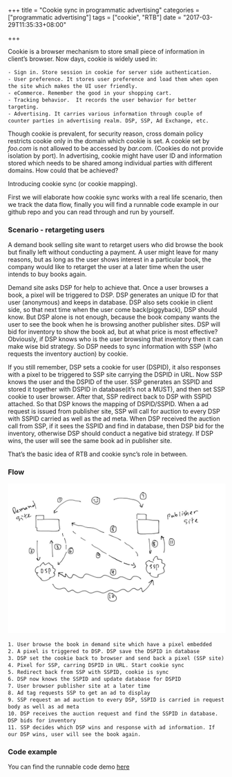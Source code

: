 +++
title = "Cookie sync in programmatic advertising"
categories = ["programmatic advertising"]
tags = ["cookie", "RTB"]
date = "2017-03-29T11:35:33+08:00"

+++

Cookie is a browser mechanism to store small piece of information in client’s browser. Now days, cookie is widely used in:

	- Sign in. Store session in cookie for server side authentication.
	- User preference. It stores user preference and load them when open the site which makes the UI user friendly.
	- eCommerce. Remember the good in your shopping cart.
	- Tracking behavior.  It records the user behavior for better targeting.
	- Advertising. It carries various information through couple of counter parties in advertising realm. DSP, SSP, Ad Exchange, etc.

Though cookie is prevalent, for security reason, cross domain policy restricts cookie only in the domain which cookie is set. A cookie set by *foo.com* is not allowed to be accessed by *bar.com*. (Cookies do not provide isolation by port). In advertising, cookie might have user ID and information stored which needs to be shared among individual parties with different domains. How could that be achieved? 

Introducing cookie sync (or cookie mapping).

First we will elaborate how cookie sync works with a real life scenario, then we track the data flow, finally you will find a runnable code example in our github repo and you can read through and run by yourself.

### Scenario - retargeting users

A demand book selling site want to retarget users who did browse the book but finally left without conducting a payment. A user might leave for many reasons, but as long as the user shows interest in a particular book, the company would like to retarget the user at a later time when the user intends to buy books again. 

Demand site asks DSP for help to achieve that. Once a user browses a book, a pixel will be triggered to DSP. DSP generates an unique ID for that user (anonymous) and keeps in database. DSP also sets cookie in client side, so that next time when the user come back(piggyback), DSP should know. But DSP alone is not enough, because the book company wants the user to see the book when he is browsing another publisher sites.  DSP will bid for inventory to show the book ad, but at what price is most effective? Obviously, if DSP knows who is the user browsing that inventory then it can make wise bid strategy.  So DSP needs to sync information with SSP (who requests the inventory auction)  by cookie. 

If you still remember, DSP sets a cookie for user (DSPID), it also responses with a pixel to be triggered to SSP site carrying the DSPID in URL. Now SSP knows the user and the DSPID of the user. SSP generates an SSPID and stored it together with DSPID in database(it’s not a MUST), and then set SSP cookie to user browser. After that, SSP redirect back to DSP with SSPID attached.  So that DSP knows the mapping of DSPID/SSPID. When a ad request is issued from publisher site, SSP will call for auction to every DSP with  SSPID carried as well as the ad meta. When DSP received the auction call from SSP, if it sees the SSPID and find in database, then DSP bid for the inventory, otherwise DSP should conduct a negative bid strategy. If DSP wins, the user will see the same book ad in publisher site.

That’s the basic idea of RTB and cookie sync’s role in between.

### Flow

![cookie-sync](/images/cookie-sync.jpeg)

	1. User browse the book in demand site which have a pixel embedded
	2. A pixel is triggered to DSP. DSP save the DSPID in database
	3. DSP set the cookie back to browser and send back a pixel (SSP site)
	4. Pixel for SSP, carring DSPID in URL. Start cookie sync
	5. Redirect back from SSP with SSPID, cookie is sync
	6. DSP now knows the SSPID and update database for DSPID
	7. User browser publisher site at a later time
	8. Ad tag requests SSP to get an ad to display
	9. SSP request an ad auction to every DSP, SSPID is carried in request body as well as ad meta
	10. DSP receives the auction request and find the SSPID in database. DSP bids for inventory
	11. SSP decides which DSP wins and response with ad information. If our DSP wins, user will see the book again.

### Code example

You can find the runnable code demo [here](https://github.com/implustech/cookie-sync-demo)